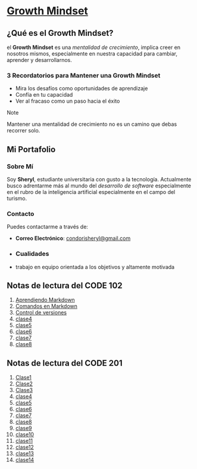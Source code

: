 # [Growth Mindset](https://www.iebschool.com/blog/que-es-growth-mindset-rrhh-2-0/)
## ¿Qué es el Growth Mindset?
el **Growth Mindset** es una _mentalidad de crecimiento_, implica creer en nosotros mismos, especialmente en nuestra capacidad para cambiar, aprender y desarrollarnos.
### 3 Recordatorios para Mantener una Growth Mindset

- Mira los desafíos como oportunidades de aprendizaje
- Confía en tu capacidad
- Ver al fracaso como un paso hacia el éxito
>[!NOTE]
>
>Mantener una mentalidad de crecimiento no es un camino que debas recorrer solo.

## Mi Portafolio

### Sobre Mí
Soy **Sheryl**, estudiante universitaria con gusto a la tecnología. Actualmente busco adrentarme más al mundo del _desarrollo de software_ especialmente en el rubro de la inteligencia artificial especialmente en el campo del turismo.
### Contacto
Puedes contactarme a través de:
- **Correo Electrónico**: condorisheryl@gmail.com
- ### Cualidades
- trabajo en equipo orientada a los objetivos y altamente motivada

## Notas de lectura del CODE 102
1. [Aprendiendo Markdown](/102/Markdown.md)
2. [Comandos en Markdown](/102/read02.md)
3. [Control de versiones](/102/read03.md)
4. [clase4](/102/read04.md)
5. [clase5](/102/read05.md)
6. [clase6](/102/read06.md)
7. [clase7](/102/read07.md)
8. [clase8](/102/read08.md)

## Notas de lectura del CODE 201
1. [Clase1](/201/read01.md)
1. [Clase2](/201/read02.md)
2. [Clase3](/201/read03.md)
3. [clase4](/201/read04.md)
4. [clase5](/201/read05.md)
5. [clase6](/201/read06.md)
6. [clase7](/201/read07.md)
7. [clase8](/201/read09.md)
8. [clase9](/201/read10.md)
9. [clase10](/201/read11.md)
10. [clase11](/201/read12.md)
11. [clase12](/201/read13.md)
12. [clase13](/201/read14.md)
13. [clase14](/201/read15.md)